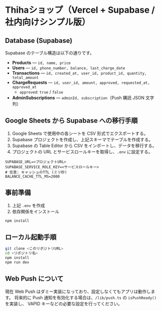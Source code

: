 # Thihaショップ（Vercel + Supabase / 社内向けシンプル版）

## Database (Supabase)

Supabase のテーブル構造は以下の通りです。

- **Products** — `id, name, price`
- **Users** — `id, phone_number, balance, last_charge_date`
- **Transactions** — `id, created_at, user_id, product_id, quantity, total_amount`
- **ChargeRequests** — `id, user_id, amount, approved, requested_at, approved_at`
  - `approved`: `true` / `false`
- **AdminSubscriptions** — `adminId, subscription`（Push 購読 JSON 文字列）

## Google Sheets から Supabase への移行手順

1. Google Sheets で使用中の各シートを CSV 形式でエクスポートする。
2. Supabase プロジェクトを作成し、上記スキーマでテーブルを作成する。
3. Supabase の Table Editor から CSV をインポートし、データを移行する。
4. プロジェクトの URL とサービスロールキーを取得し、`.env` に設定する。

```
SUPABASE_URL=<プロジェクトURL>
SUPABASE_SERVICE_ROLE_KEY=<サービスロールキー>
# 任意: キャッシュのTTL (ミリ秒)
BALANCE_CACHE_TTL_MS=2000
```

## 事前準備

1. 上記 `.env` を作成
2. 依存関係をインストール

```bash
npm install
```

## ローカル起動手順

```bash
git clone <このリポジトリURL>
cd <リポジトリ名>
npm install
npm run dev
```

## Web Push について

現在 Web Push はダミー実装になっており、設定しなくてもアプリは動作します。
将来的に Push 通知を有効化する場合は、`/lib/push.ts` の `isPushReady()` を実装し、
VAPID キーなどの必要な設定を行ってください。

